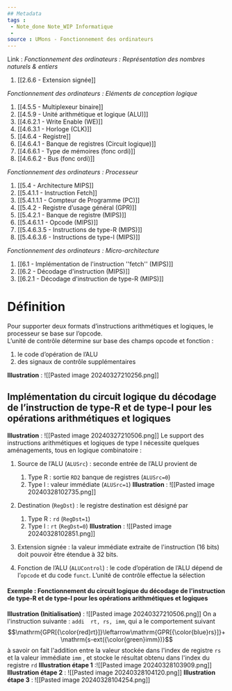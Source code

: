 ```yaml
---
## Metadata
tags : 
 - Note_done Note_WIP Informatique
 - 
source : UMons - Fonctionnement des ordinateurs
---
```


Link :
_Fonctionnement des ordinateurs : Représentation des nombres naturels & entiers_
1. [[2.6.6 - Extension signée]]

_Fonctionnement des ordinateurs : Eléments de conception logique_
1. [[4.5.5 - Multiplexeur binaire]]
1. [[4.5.9 - Unité arithmétique et logique (ALU)]]
2. [[4.6.2.1 - Write Enable (WE)]]
3. [[4.6.3.1 - Horloge (CLK)]]
4. [[4.6.4 - Registre]]
5. [[4.6.4.1 - Banque de registres (Circuit logique)]]
6. [[4.6.6.1 - Type de mémoires (fonc ordi)]]
7. [[4.6.6.2 - Bus (fonc ordi)]]

_Fonctionnement des ordinateurs : Processeur_
1. [[5.4 - Architecture MIPS]]
2. [[5.4.1.1 - Instruction Fetch]]
3. [[5.4.1.1.1 - Compteur de Programme (PC)]]
4. [[5.4.2 - Registre d’usage général (GPR)]]
5. [[5.4.2.1 - Banque de registre (MIPS)]]
6. [[5.4.6.1.1 - Opcode (MIPS)]]
7. [[5.4.6.3.5 - Instructions de type-R (MIPS)]]
8. [[5.4.6.3.6 - Instructions de type-I (MIPS)]]

_Fonctionnement des ordinateurs : Micro-architecture_
1. [[6.1 - Implémentation de l'instruction ''fetch'' (MIPS)]]
2. [[6.2 - Décodage d'instruction (MIPS)]]
3. [[6.2.1 - Décodage d'instruction de type-R (MIPS)]]

# Définition
Pour supporter deux formats d’instructions arithmétiques et logiques, le processeur se base sur l’opcode. 
\
L’unité de contrôle détermine sur base des champs opcode et fonction :
1. le code d’opération de l’ALU 
2. des signaux de contrôle supplémentaires

**Illustration** : ![[Pasted image 20240327210256.png]]
## Implémentation du circuit logique du décodage de l’instruction de type-R et de type-I pour les opérations arithmétiques et logiques 
**Illustration** : ![[Pasted image 20240327210506.png]]
Le support des instructions arithmétiques et logiques de type I nécessite quelques aménagements, tous en logique combinatoire : 
1. Source de l’ALU (`ALUSrc`) : seconde entrée de l’ALU provient de 
	1. Type R : sortie `RD2` banque de registres (`ALUSrc=0`) 
	2. Type I : valeur immédiate (`ALUSrc=1`) 
	**Illustration** : ![[Pasted image 20240328102735.png]]

2. Destination (`RegDst`) : le registre destination est désigné par 
	1. Type R : `rd` (`RegDst=1`) 
	2. Type I : `rt` (`RegDst=0`) 
	**Illustration** : ![[Pasted image 20240328102851.png]]

3. Extension signée : la valeur immédiate extraite de l'instruction (16 bits) doit pouvoir être étendue à 32 bits. 
4. Fonction de l’ALU (`ALUControl`) : le code d’opération de l’ALU dépend de l’`opcode` et du code `funct`. L’unité de contrôle effectue la sélection

#### Exemple : Fonctionnement du circuit logique du décodage de l’instruction de type-R et de type-I pour les opérations arithmétiques et logiques 
**Illustration (Initialisation)** : ![[Pasted image 20240327210506.png]]
On a l'instruction suivante : `addi  rt, rs, imm`, qui a le comportement suivant $$\mathrm{GPR[{\color{red}rt}]}\leftarrow\mathrm{GPR[{\color{blue}rs}]}+\mathrm{s-ext({\color{green}imm})}$$ à savoir on fait l'addition entre la valeur stockée dans l'index de registre `rs` et la valeur immédiate `imm` , et stocke le résultat obtenu dans l'index du registre `rd`
**Illustration étape 1** :![[Pasted image 20240328103909.png]]
**Illustration étape 2** : ![[Pasted image 20240328104120.png]]
**Illustration étape 3** : ![[Pasted image 20240328104254.png]]
